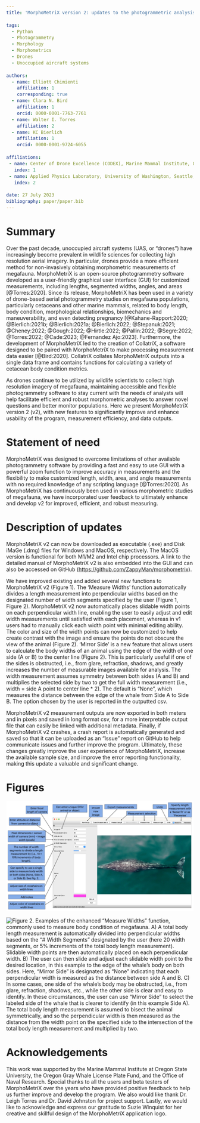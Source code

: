 ```yaml
---
title: 'MorphoMetriX version 2: updates to the photogrammetric analysis software'

tags:
  - Python
  - Photogrammetry
  - Morphology
  - Morphometrics
  - Drones
  - Unoccupied aircraft systems

authors:
  - name: Elliott Chimienti
    affiliation: 1
    corresponding: true
  - name: Clara N. Bird
    affiliation: 1
    orcid: 0000-0001-7763-7761
  - name: Walter I. Torres
    affiliation: 2
  - name: KC Bierlich
    affiliation: 1
    orcid: 0000-0001-9724-6055

affiliations:
 - name: Center of Drone Excellence (CODEX), Marine Mammal Institute, Oregon State University, Newport, Oregon, USA
   index: 1
 - name: Applied Physics Laboratory, University of Washington, Seattle, Washington, USA
   index: 2

date: 27 July 2023
bibliography: paper/paper.bib
---
```


# Summary

Over the past decade, unoccupied aircraft systems (UAS, or “drones”) have increasingly become prevalent in wildlife sciences for collecting high resolution aerial imagery. In particular, drones provide a more efficient method for non-invasively obtaining morphometric measurements of megafauna. MorphoMetriX is an open-source photogrammetry software developed as a user-friendly graphical user interface (GUI) for customized measurements, including lengths, segmented widths, angles, and areas [@Torres:2020]. Since its release, MorphoMetriX has been used in a variety of drone-based aerial photogrammetry studies on megafauna populations, particularly cetaceans and other marine mammals, related to body length, body condition, morphological relationships, biomechanics and maneuverability, and even detecting pregnancy [@Kahane-Rapport:2020; @Bierlich:2021b; @Bierlich:2021a; @Bierlich:2022; @Stepanuk:2021; @Cheney:2022; @Gough:2022; @Hirtle:2022; @Pallin:2022; @Segre:2022; @Torres:2022; @Cade:2023; @Fernandez Ajo:2023]. Furthermore, the development of MorphoMetriX led to the creation of CollatriX, a software designed to be paired with MorphoMetriX to make processing measurement data easier [@Bird:2020]. CollatriX collates MorphoMetriX outputs into a single data frame and contains functions for calculating a variety of cetacean body condition metrics.

As drones continue to be utilized by wildlife scientists to collect high resolution imagery of megafauna, maintaining accessible and flexible photogrammetry software to stay current with the needs of analysts will help facilitate efficient and robust morphometric analyses to answer novel questions and better monitor populations. Here we present MorphoMetriX version 2 (v2), with new features to significantly improve and enhance usability of the program, measurement efficiency, and data outputs. 

# Statement of need 

MorphoMetriX was designed to overcome limitations of other available photogrammetry software by providing a fast and easy to use GUI with a powerful zoom function to improve accuracy in measurements and the flexibility to make customized length, width, area, and angle measurements with no required knowledge of any scripting language [@Torres:2020]. As MorphoMetriX has continuously been used in various morphometric studies of megafauna, we have incorporated user feedback to ultimately enhance and develop v2 for improved, efficient, and robust measuring. 

# Description of updates

MorphoMetriX v2 can now be downloaded as executable (.exe) and Disk iMaGe (.dmg) files for Windows and MacOS, respectively. The MacOS version is functional for both M1/M2 and Intel chip processors. A link to the detailed manual of MorphoMetriX v2 is also embedded into the GUI and can also be accessed on GitHub (https://github.com/ZappyMan/morphometrix). 

We have improved existing and added several new functions to MorphoMetriX v2 (Figure 1). The ‘Measure Widths’ function automatically divides a length measurement into perpendicular widths based on the designated number of width segments specified by the user (Figure 1, Figure 2). MorphoMetriX v2 now automatically places slidable width points on each perpendicular width line, enabling the user to easily adjust and edit width measurements until satisfied with each placement, whereas in v1 users had to manually click each width point with minimal editing ability. The color and size of the width points can now be customized to help create contrast with the image and ensure the points do not obscure the view of the animal (Figure 2). ‘Mirror Side’ is a new feature that allows users to calculate the body widths of an animal using the edge of the width of one side (A or B) to the center line (Figure 2). This is particularly useful if one of the sides is obstructed, i.e., from glare, refraction, shadows, and greatly increases the number of measurable images available for analysis. The width measurement assumes symmetry between both sides (A and B) and multiplies the selected side by two to get the full width measurement (i.e., width = side A point to center line * 2). The default is “None”, which measures the distance between the edge of the whale from Side A to Side B. The option chosen by the user is reported in the outputted csv. 

MorphoMetriX v2 measurement outputs are now exported in both meters and in pixels and saved in long format csv, for a more interpretable output file that can easily be linked with additional metadata. Finally, if MorphoMetriX v2 crashes, a crash report is automatically generated and saved so that it can be uploaded as an “Issue” report on GitHub to help communicate issues and further improve the program. Ultimately, these changes greatly improve the user experience of MorphoMetriX, increase the available sample size, and improve the error reporting functionality, making this update a valuable and significant change.


# Figures
![Figure 1. MorphoMetriX v2 with description of functions and inputs in the dialog panel](../images/figure1.png)

![Figure 2. Examples of the enhanced “Measure Widths” function, commonly used to measure body condition of megafauna. A) A total body length measurement is automatically divided into perpendicular widths based on the “# Width Segments” designated by the user (here 20 width segments, or 5% increments of the total body length measurement). Slidable width points are then automatically placed on each perpendicular width. B) The user can then slide and adjust each slidable width point to the desired location, in this example to the edge of the whale’s body on both sides. Here, “Mirror Side” is designated as “None” indicating that each perpendicular width is measured as the distance between side A and B. C) In some cases, one side of the whale’s body may be obstructed, i.e., from glare, refraction, shadows, etc., while the other side is clear and easy to identify. In these circumstances, the user can use “Mirror Side” to select the labeled side of the whale that is clearer to identify (in this example Side A). The total body length measurement is assumed to bisect the animal symmetrically, and so the perpendicular width is then measured as the distance from the width point on the specified side to the intersection of the total body length measurement and multiplied by two.](../images/figure2.png)

# Acknowledgements

This work was supported by the Marine Mammal Institute at Oregon State University, the Oregon Gray Whale License Plate Fund, and the Office of Naval Research. Special thanks to all the users and beta testers of MorphoMetriX over the years who have provided positive feedback to help us further improve and develop the program. We also would like thank Dr. Leigh Torres and Dr. David Johnston for project support. Lastly, we would like to acknowledge and express our gratitude to Suzie Winquist for her creative and skillful design of the MorphoMetriX application logo.
